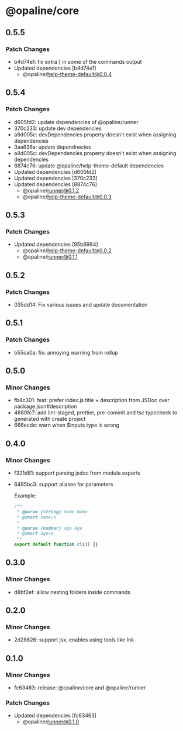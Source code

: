 # @opaline/core

## 0.5.5

### Patch Changes

- b4d74e1: fix extra } in some of the commands output
- Updated dependencies [b4d74e1]
  - @opaline/help-theme-default@0.0.4

## 0.5.4

### Patch Changes

- d605fd2: update dependencies of @opaline/runner
- 370c233: update dev dependencies
- a8d005c: devDependencies property doesn't exist when assigning dependencies
- 3aa636a: update dependnecies
- a8d005c: devDependencies property doesn't exist when assigning dependencies
- 8874c76: update @opaline/help-theme-default dependencies
- Updated dependencies [d605fd2]
- Updated dependencies [370c233]
- Updated dependencies [8874c76]
  - @opaline/runner@0.1.2
  - @opaline/help-theme-default@0.0.3

## 0.5.3

### Patch Changes

- Updated dependencies [95b6984]
  - @opaline/help-theme-default@0.0.2
  - @opaline/runner@0.1.1

## 0.5.2

### Patch Changes

- 035dd14: Fix various issues and update documentation

## 0.5.1

### Patch Changes

- b55ca0a: fix: annoying warning from rollup

## 0.5.0

### Minor Changes

- fb4c301: feat: prefer index.js title + description from JSDoc over package.json#description
- 4880fc7: add lint-staged, prettier, pre-commit and tsc typecheck to generated with create project
- 666ecde: warn when \$inputs type is wrong

## 0.4.0

### Minor Changes

- f321d81: support parsing jsdoc from module.exports
- 6485bc3: support aliases for parameters

  Example:

  ```js
  /**
   * @param {string} name Name
   * @short name=n
   *
   * @param {number} age Age
   * @short age=a
   */
  export default function cli() {}
  ```

## 0.3.0

### Minor Changes

- d8bf2ef: allow nesting folders inside commands

## 0.2.0

### Minor Changes

- 2d28626: support jsx, enables using tools like Ink

## 0.1.0

### Minor Changes

- fc63463: release: @opaline/core and @opaline/runner

### Patch Changes

- Updated dependencies [fc63463]
  - @opaline/runner@0.1.0
